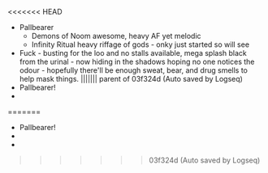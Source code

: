 <<<<<<< HEAD
- Pallbearer
	- Demons of Noom awesome, heavy AF yet melodic
	- Infinity Ritual heavy riffage of gods - onky just started so will see
- Fuck - busting for the loo and no stalls available, mega splash black from the urinal - now hiding in the shadows hoping no one notices the odour - hopefully there'll be enough sweat, bear, and drug smells to help mask things.
||||||| parent of 03f324d (Auto saved by Logseq)
- Pallbearer!
-
=======
- Pallbearer!
-
-
>>>>>>> 03f324d (Auto saved by Logseq)
